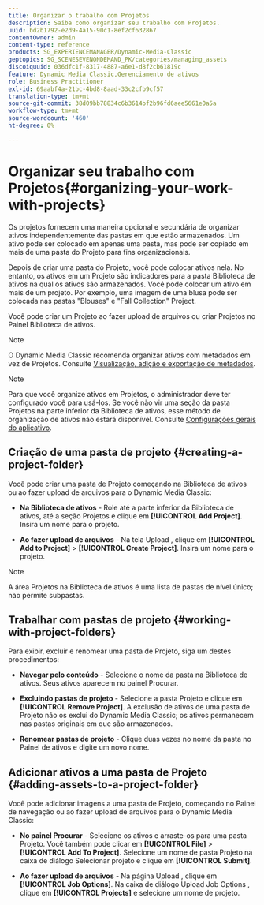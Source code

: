 ```yaml
---
title: Organizar o trabalho com Projetos
description: Saiba como organizar seu trabalho com Projetos.
uuid: bd2b1792-e2d9-4a15-90c1-8ef2cf632867
contentOwner: admin
content-type: reference
products: SG_EXPERIENCEMANAGER/Dynamic-Media-Classic
geptopics: SG_SCENESEVENONDEMAND_PK/categories/managing_assets
discoiquuid: 036dfc1f-8317-4887-a6e1-d8f2cb61819c
feature: Dynamic Media Classic,Gerenciamento de ativos
role: Business Practitioner
exl-id: 69aabf4a-21bc-4bd8-8aad-33c2cfb9cf57
translation-type: tm+mt
source-git-commit: 38d09bb78834c6b3614bf2b96fd6aee5661e0a5a
workflow-type: tm+mt
source-wordcount: '460'
ht-degree: 0%

---
```


# Organizar seu trabalho com Projetos{#organizing-your-work-with-projects}

Os projetos fornecem uma maneira opcional e secundária de organizar ativos independentemente das pastas em que estão armazenados. Um ativo pode ser colocado em apenas uma pasta, mas pode ser copiado em mais de uma pasta do Projeto para fins organizacionais.

Depois de criar uma pasta do Projeto, você pode colocar ativos nela. No entanto, os ativos em um Projeto são indicadores para a pasta Biblioteca de ativos na qual os ativos são armazenados. Você pode colocar um ativo em mais de um projeto. Por exemplo, uma imagem de uma blusa pode ser colocada nas pastas &quot;Blouses&quot; e &quot;Fall Collection&quot; Project.

Você pode criar um Projeto ao fazer upload de arquivos ou criar Projetos no Painel Biblioteca de ativos.

>[!NOTE]
>
>O Dynamic Media Classic recomenda organizar ativos com metadados em vez de Projetos. Consulte [Visualização, adição e exportação de metadados](viewing-adding-exporting-metadata.md).

>[!NOTE]
>
>Para que você organize ativos em Projetos, o administrador deve ter configurado você para usá-los. Se você não vir uma seção da pasta Projetos na parte inferior da Biblioteca de ativos, esse método de organização de ativos não estará disponível. Consulte [Configurações gerais do aplicativo](application-setup.md#general-settings).

## Criação de uma pasta de projeto {#creating-a-project-folder}

Você pode criar uma pasta de Projeto começando na Biblioteca de ativos ou ao fazer upload de arquivos para o Dynamic Media Classic:

* **Na Biblioteca de ativos**  - Role até a parte inferior da Biblioteca de ativos, até a seção Projetos e clique em  **[!UICONTROL Add Project]**. Insira um nome para o projeto.

* **Ao fazer upload de arquivos**  - Na tela Upload , clique em  **[!UICONTROL Add to Project]** >  **[!UICONTROL Create Project]**. Insira um nome para o projeto.

>[!NOTE]
>
>A área Projetos na Biblioteca de ativos é uma lista de pastas de nível único; não permite subpastas.

## Trabalhar com pastas de projeto {#working-with-project-folders}

Para exibir, excluir e renomear uma pasta de Projeto, siga um destes procedimentos:

* **Navegar pelo conteúdo**  - Selecione o nome da pasta na Biblioteca de ativos. Seus ativos aparecem no painel Procurar.

* **Excluindo pastas de projeto**  - Selecione a pasta Projeto e clique em  **[!UICONTROL Remove Project]**. A exclusão de ativos de uma pasta de Projeto não os exclui do Dynamic Media Classic; os ativos permanecem nas pastas originais em que são armazenados.

* **Renomear pastas de projeto**  - Clique duas vezes no nome da pasta no Painel de ativos e digite um novo nome.

## Adicionar ativos a uma pasta de Projeto {#adding-assets-to-a-project-folder}

Você pode adicionar imagens a uma pasta de Projeto, começando no Painel de navegação ou ao fazer upload de arquivos para o Dynamic Media Classic:

* **No painel Procurar**  - Selecione os ativos e arraste-os para uma pasta Projeto. Você também pode clicar em **[!UICONTROL File]** > **[!UICONTROL Add To Project]**. Selecione um nome de pasta Projeto na caixa de diálogo Selecionar projeto e clique em **[!UICONTROL Submit]**.

* **Ao fazer upload de arquivos**  - Na página Upload , clique em  **[!UICONTROL Job Options]**. Na caixa de diálogo Upload Job Options , clique em **[!UICONTROL Projects]** e selecione um nome de projeto.
